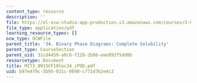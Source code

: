 ```yaml
---
content_type: resource
description: ''
file: https://ol-ocw-studio-app-production.s3.amazonaws.com/courses/3-091sc-introduction-to-solid-state-chemistry-fall-2010/b97e479c5b95031c0690c771d7b2e4c3_MIT3_091SCF10lec34_iPOD.pdf
file_type: application/pdf
learning_resource_types: []
ocw_type: OCWFile
parent_title: '34. Binary Phase Diagrams: Complete Solubility'
parent_type: CourseSection
parent_uid: 31cd4459-a0c6-f229-2b86-eee893f5dd0b
resourcetype: Document
title: MIT3_091SCF10lec34_iPOD.pdf
uid: b97e479c-5b95-031c-0690-c771d7b2e4c3
---
```

